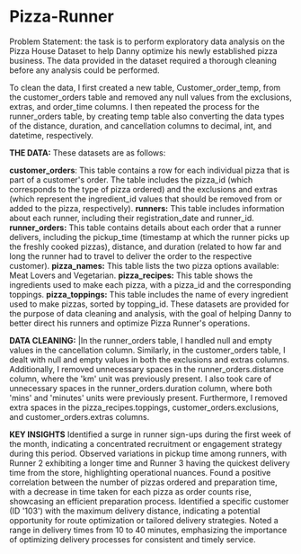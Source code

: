 # Pizza-Runner
Problem Statement: the task is to perform exploratory data analysis on the Pizza House Dataset to help Danny optimize his newly established pizza business. The data provided in the dataset required a thorough cleaning before any analysis could be performed.

To clean the data, I first created a new table, Customer_order_temp, from the customer_orders table and removed any null values from the exclusions, extras, and order_time columns. I then repeated the process for the runner_orders table, by creating temp table  also converting the data types of the distance, duration, and cancellation columns to decimal, int, and datetime, respectively. 

**THE DATA:**
These datasets are as follows:

**customer_orders**: This table contains a row for each individual pizza that is part of a customer's order. The table includes the pizza_id (which corresponds to the type of pizza ordered) and the exclusions and extras (which represent the ingredient_id values that should be removed from or added to the pizza, respectively).
**runners:** This table includes information about each runner, including their registration_date and runner_id.
**runner_orders:** This table contains details about each order that a runner delivers, including the pickup_time (timestamp at which the runner picks up the freshly cooked pizzas), distance, and duration (related to how far and long the runner had to travel to deliver the order to the respective customer).
**pizza_names:** This table lists the two pizza options available: Meat Lovers and Vegetarian.
**pizza_recipes:** This table shows the ingredients used to make each pizza, with a pizza_id and the corresponding toppings.
**pizza_toppings:** This table includes the name of every ingredient used to make pizzas, sorted by topping_id.
These datasets are provided for the purpose of data cleaning and analysis, with the goal of helping Danny to better direct his runners and optimize Pizza Runner's operations.

**DATA CLEANING:**
|In the runner_orders table, I handled null and empty values in the cancellation column.
Similarly, in the customer_orders table, I dealt with null and empty values in both the exclusions and extras columns.
Additionally, I removed unnecessary spaces in the runner_orders.distance column, where the 'km' unit was previously present.
I also took care of unnecessary spaces in the runner_orders.duration column, where both 'mins' and 'minutes' units were previously present.
Furthermore, I removed extra spaces in the pizza_recipes.toppings, customer_orders.exclusions, and customer_orders.extras columns.

**KEY INSIGHTS**
Identified a surge in runner sign-ups during the first week of the month, indicating a concentrated recruitment or engagement strategy during this period.
Observed variations in pickup time among runners, with Runner 2 exhibiting a longer time and Runner 3 having the quickest delivery time from the store, highlighting operational nuances.
Found a positive correlation between the number of pizzas ordered and preparation time, with a decrease in time taken for each pizza as order counts rise, showcasing an efficient preparation process.
Identified a specific customer (ID '103') with the maximum delivery distance, indicating a potential opportunity for route optimization or tailored delivery strategies.
Noted a range in delivery times from 10 to 40 minutes, emphasizing the importance of optimizing delivery processes for consistent and timely service.

